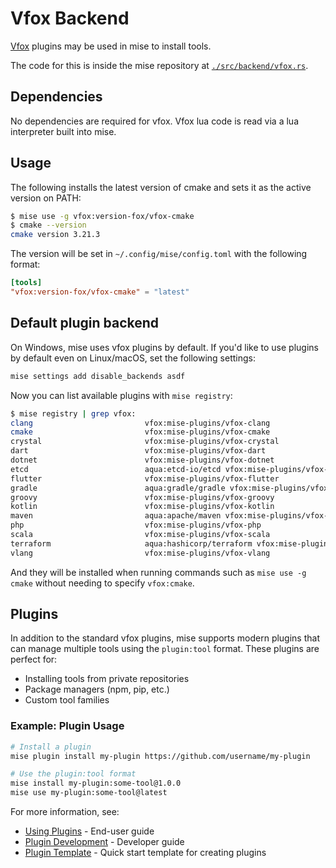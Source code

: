 # Vfox Backend

[Vfox](https://github.com/version-fox/vfox) plugins may be used in mise to install tools.

The code for this is inside the mise repository at [`./src/backend/vfox.rs`](https://github.com/jdx/mise/blob/main/src/backend/vfox.rs).

## Dependencies

No dependencies are required for vfox. Vfox lua code is read via a lua interpreter built into mise.

## Usage

The following installs the latest version of cmake and sets it as the active version on PATH:

```sh
$ mise use -g vfox:version-fox/vfox-cmake
$ cmake --version
cmake version 3.21.3
```

The version will be set in `~/.config/mise/config.toml` with the following format:

```toml
[tools]
"vfox:version-fox/vfox-cmake" = "latest"
```

## Default plugin backend

On Windows, mise uses vfox plugins by default.
If you'd like to use plugins by default even on Linux/macOS, set the following settings:

```sh
mise settings add disable_backends asdf
```

Now you can list available plugins with `mise registry`:

```sh
$ mise registry | grep vfox:
clang                         vfox:mise-plugins/vfox-clang
cmake                         vfox:mise-plugins/vfox-cmake
crystal                       vfox:mise-plugins/vfox-crystal
dart                          vfox:mise-plugins/vfox-dart
dotnet                        vfox:mise-plugins/vfox-dotnet
etcd                          aqua:etcd-io/etcd vfox:mise-plugins/vfox-etcd
flutter                       vfox:mise-plugins/vfox-flutter
gradle                        aqua:gradle/gradle vfox:mise-plugins/vfox-gradle
groovy                        vfox:mise-plugins/vfox-groovy
kotlin                        vfox:mise-plugins/vfox-kotlin
maven                         aqua:apache/maven vfox:mise-plugins/vfox-maven
php                           vfox:mise-plugins/vfox-php
scala                         vfox:mise-plugins/vfox-scala
terraform                     aqua:hashicorp/terraform vfox:mise-plugins/vfox-terraform
vlang                         vfox:mise-plugins/vfox-vlang
```

And they will be installed when running commands such as `mise use -g cmake` without needing to
specify `vfox:cmake`.

## Plugins

In addition to the standard vfox plugins, mise supports modern plugins that can manage multiple tools using the `plugin:tool` format. These plugins are perfect for:

- Installing tools from private repositories
- Package managers (npm, pip, etc.)
- Custom tool families

### Example: Plugin Usage

```bash
# Install a plugin
mise plugin install my-plugin https://github.com/username/my-plugin

# Use the plugin:tool format
mise install my-plugin:some-tool@1.0.0
mise use my-plugin:some-tool@latest
```

For more information, see:

- [Using Plugins](../../plugin-usage.md) - End-user guide
- [Plugin Development](../../tool-plugin-development.md) - Developer guide
- [Plugin Template](https://github.com/jdx/mise-tool-plugin-template) - Quick start template for creating plugins
